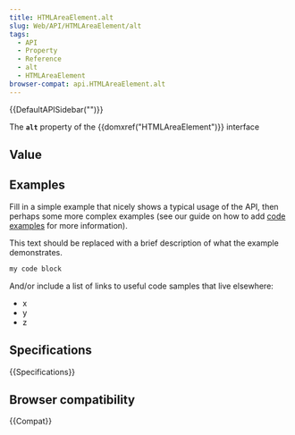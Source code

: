 ```yaml
---
title: HTMLAreaElement.alt
slug: Web/API/HTMLAreaElement/alt
tags:
  - API
  - Property
  - Reference
  - alt
  - HTMLAreaElement
browser-compat: api.HTMLAreaElement.alt
---
```

{{DefaultAPISidebar("")}}

The **`alt`** property of the {{domxref("HTMLAreaElement")}} interface 

## Value



## Examples

Fill in a simple example that nicely shows a typical usage of the API, then perhaps some more complex examples (see our guide on how to add [code examples](/en-US/docs/MDN/Contribute/Structures/Code_examples) for more information).

This text should be replaced with a brief description of what the example demonstrates.

```js
my code block
```

And/or include a list of links to useful code samples that live elsewhere:

*   x
*   y
*   z

## Specifications

{{Specifications}}

## Browser compatibility

{{Compat}}


